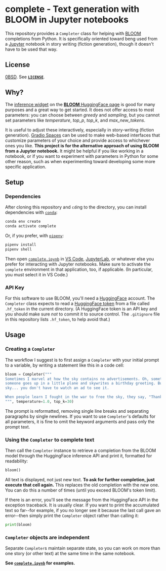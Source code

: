 <!-- SPDX-License-Identifier: 0BSD -->

# complete - Text generation with BLOOM in Jupyter notebooks

This repository provides a `Completer` class for helping with
[BLOOM](https://huggingface.co/bigscience/bloom) completions from Python. It is
specifically oriented toward beng used from a
[Jupyter](https://docs.jupyter.org/en/latest/) notebook in story writing
(fiction generation), though it doesn't have to be used that way.

## License

[0BSD](https://spdx.org/licenses/0BSD.html). See [**`LICENSE`**](LICENSE).

## Why?

The [inference widget](https://huggingface.co/docs/hub/models-widgets) on the
[**BLOOM** HuggingFace page](https://huggingface.co/bigscience/bloom) is good
for many purposes and a great way to get started. It does not offer access to
most parameters: you can choose between *greedy* and *sampling*, but you cannot
set parameters like *temperature*, *top_p*, *top_k*, and *max_new_tokens*.

It is useful to adjust these interactively, especially in story-writing
(fiction generation). [Gradio
Spaces](https://huggingface.co/docs/hub/spaces-sdks-gradio) can be used to make
web-based interfaces that customize parameters of your choice and provide
access to whichever ones you like. **This project is for the alternative
approach of using BLOOM from a Jupyter notebook.** It might be helpful if you
like working in a notebook, or if you want to experiment with parameters in
Python for some other reason, such as when experimenting toward developing some
more specific application.

## Setup

### Dependencies

After cloning this repository and `cd`ing to the directory, you can install
dependencies with
[`conda`](https://en.wikipedia.org/wiki/Conda_(package_manager)):

```sh
conda env create
conda activate complete
```

Or, if you prefer, with [`pipenv`](https://pipenv.pypa.io/en/latest/):

```sh
pipenv install
pipenv shell
```

Then open [`complete.ipynb`](complete.ipynb) in [VS
Code](https://code.visualstudio.com/),
[JupyterLab](https://jupyterlab.readthedocs.io/en/stable/), or whatever else
you prefer for interacting with Jupyter notebooks. Make sure to activate the
`complete` environment in that application, too, if applicable. (In particular,
you must select it in VS Code.)

### API Key

For this software to use BLOOM, you'll need a
[HuggingFace](https://huggingface.co/) account. The `Completer` class expects
to read a [HuggingFace token](https://huggingface.co/docs/hub/security-tokens)
from a file called `.hf_token` in the current directory. (A HuggingFace token
is an API key and you should make sure *not* to commit it to source control.
The `.gitignore` file in this repository lists `.hf_token`, to help avoid
that.)

## Usage

### Creating a `Completer`

The workflow I suggest is to first assign a `Completer` with your initial
prompt to a variable, by writing a statement like this in a code cell:

```python
bloom = Completer("""
Sometimes I marvel at how the sky contains no advertisements. Oh, sometimes
someone goes up in a little plane and skywrites a birthday greeting. But the
sky... you don't have to watch an ad to see it.

When people learn I fought in the war to free the sky, they say, "Thank you for
""", temperature=1.0, top_k=30)
```

The prompt is reformatted, removing single line breaks and separating
paragraphs by single newlines. If you want to use `Completer`'s defaults for
all parameters, it is fine to omit the keyword arguments and pass only the
prompt text.

### Using the `Completer` to complete text

Then call the `Completer` instance to retrieve a completion from the BLOOM
model through the HuggingFace inference API and print it, formatted for
readability:

```python
bloom()
```

All text is displayed, not just new text. **To ask for further completion, just
execute that cell again.** This replaces the old completion with the new one.
You can do this a number of times (until you exceed BLOOM's token limit).

If there is an error, you'll see the message from the HuggingFace API in the
exception traceback. It is usually clear. If you want to print the accumulated
text so far--for example, if you no longer see it because the last call gave an
error--then simply print the `Completer` object rather than calling it:

```python
print(bloom)
```

### `Completer` objects are independent

Separate `Completer`s maintain separate state, so you can work on more than one
story (or other text) at the same time in the same notebook.

**See [`complete.ipynb`](complete.ipynb) for examples.**
